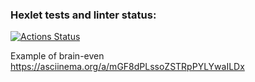 ### Hexlet tests and linter status:
[![Actions Status](https://github.com/KonstKazan/php-project-45/actions/workflows/hexlet-check.yml/badge.svg)](https://github.com/KonstKazan/php-project-45/actions)

Example of brain-even
https://asciinema.org/a/mGF8dPLssoZSTRpPYLYwaILDx